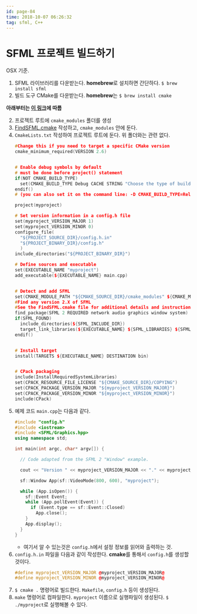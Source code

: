 ```yaml
---
id: page-84
time: 2018-10-07 06:26:32
tag: sfml, C++
---
```


# SFML 프로젝트 빌드하기

OSX 기준.

1. SFML 라이브러리를 다운받는다. **homebrew**로 설치하면 간단하다. `$ brew install sfml`
1. 빌드 도구 CMake를 다운받는다. **homebrew**는 `$ brew install cmake`

**아래부터는 [이 링크](https://github.com/SFML/SFML/wiki/Tutorial%3A-Build-your-SFML-project-with-CMake)에 따름**

2. 프로젝트 루트에 `cmake_modules` 폴더를 생성
2. [FindSFML.cmake](https://github.com/SFML/SFML-Game-Development-Book/blob/master/CMake/FindSFML.cmake) 작성하고, `cmake_modules` 안에 둔다.
2. `CmakeLists.txt` 작성하여 프로젝트 루트에 둔다. 위 폴더와는 관련 없다.
    ```c++
    #Change this if you need to target a specific CMake version
    cmake_minimum_required(VERSION 2.6)


    # Enable debug symbols by default
    # must be done before project() statement
    if(NOT CMAKE_BUILD_TYPE)
      set(CMAKE_BUILD_TYPE Debug CACHE STRING "Choose the type of build (Debug or Release)" FORCE)
    endif()
    # (you can also set it on the command line: -D CMAKE_BUILD_TYPE=Release)

    project(myproject)

    # Set version information in a config.h file
    set(myproject_VERSION_MAJOR 1)
    set(myproject_VERSION_MINOR 0)
    configure_file(
      "${PROJECT_SOURCE_DIR}/config.h.in"
      "${PROJECT_BINARY_DIR}/config.h"
      )
    include_directories("${PROJECT_BINARY_DIR}")

    # Define sources and executable
    set(EXECUTABLE_NAME "myproject")
    add_executable(${EXECUTABLE_NAME} main.cpp)


    # Detect and add SFML
    set(CMAKE_MODULE_PATH "${CMAKE_SOURCE_DIR}/cmake_modules" ${CMAKE_MODULE_PATH})
    #Find any version 2.X of SFML
    #See the FindSFML.cmake file for additional details and instructions
    find_package(SFML 2 REQUIRED network audio graphics window system)
    if(SFML_FOUND)
      include_directories(${SFML_INCLUDE_DIR})
      target_link_libraries(${EXECUTABLE_NAME} ${SFML_LIBRARIES} ${SFML_DEPENDENCIES})
    endif()


    # Install target
    install(TARGETS ${EXECUTABLE_NAME} DESTINATION bin)


    # CPack packaging
    include(InstallRequiredSystemLibraries)
    set(CPACK_RESOURCE_FILE_LICENSE "${CMAKE_SOURCE_DIR}/COPYING")
    set(CPACK_PACKAGE_VERSION_MAJOR "${myproject_VERSION_MAJOR}")
    set(CPACK_PACKAGE_VERSION_MINOR "${myproject_VERSION_MINOR}")
    include(CPack)
    ```
2. 예제 코드 `main.cpp`는 다음과 같다.
    ```c++
    #include "config.h"
    #include <iostream>
    #include <SFML/Graphics.hpp>
    using namespace std;

    int main(int argc, char* argv[]) {

      // Code adapted from the SFML 2 "Window" example.

      cout << "Version " << myproject_VERSION_MAJOR << "." << myproject_VERSION_MINOR << endl;

      sf::Window App(sf::VideoMode(800, 600), "myproject");

      while (App.isOpen()) {
        sf::Event Event;
        while (App.pollEvent(Event)) {
          if (Event.type == sf::Event::Closed)
            App.close();
        }
        App.display();
      }
    }
    ```
    - 여기서 알 수 있는것은 `config.h`에서 설정 정보를 읽어와 출력하는 것.
2. `config.h.in` 파일을 다음과 같이 작성한다. **cmake**를 통해서 `config.h`를 생성할 것이다.
    ```c++
    #define myproject_VERSION_MAJOR @myproject_VERSION_MAJOR@
    #define myproject_VERSION_MINOR @myproject_VERSION_MINOR@
    ```
2. `$ cmake .` 명령어로 빌드한다. `Makefile`, `config.h` 등이 생성된다.
2. `make` 명령어로 컴파일한다. `myproject` 이름으로 실행파일이 생성된다. `$ ./myproject`로 실행해볼 수 있다.
